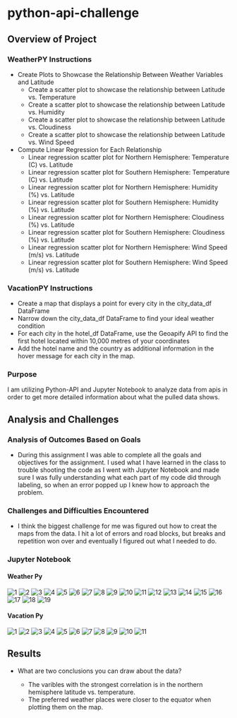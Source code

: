 # python-api-challenge

## Overview of Project

### WeatherPY Instructions

   * Create Plots to Showcase the Relationship Between Weather Variables and Latitude
        * Create a scatter plot to showcase the relationship between Latitude vs. Temperature 
        * Create a scatter plot to showcase the relationship between Latitude vs. Humidity 
        * Create a scatter plot to showcase the relationship between Latitude vs. Cloudiness 
        * Create a scatter plot to showcase the relationship between Latitude vs. Wind Speed 
   * Compute Linear Regression for Each Relationship
        * Linear regression scatter plot for Northern Hemisphere: Temperature (C) vs. Latitude
        * Linear regression scatter plot for Southern Hemisphere: Temperature (C) vs. Latitude 
        * Linear regression scatter plot for Northern Hemisphere: Humidity (%) vs. Latitude 
        * Linear regression scatter plot for Southern Hemisphere: Humidity (%) vs. Latitude 
        * Linear regression scatter plot for Northern Hemisphere: Cloudiness (%) vs. Latitude
        * Linear regression scatter plot for Southern Hemisphere: Cloudiness (%) vs. Latitude
        * Linear regression scatter plot for Northern Hemisphere: Wind Speed (m/s) vs. Latitude 
        * Linear regression scatter plot for Southern Hemisphere: Wind Speed (m/s) vs. Latitude

### VacationPY Instructions
   * Create a map that displays a point for every city in the city_data_df DataFrame 
   * Narrow down the city_data_df DataFrame to find your ideal weather condition 
   * For each city in the hotel_df DataFrame, use the Geoapify API to find the first hotel located within 10,000 metres of your coordinates 
   * Add the hotel name and the country as additional information in the hover message for each city in the map. 

### Purpose

I am utilizing Python-API and Jupyter Notebook to analyze data from apis in order to get more detailed information about what the pulled data shows.

## Analysis and Challenges

### Analysis of Outcomes Based on Goals

* During this assignment I was able to complete all the goals and objectives for the assignment. I used what I have learned in the class to trouble shooting the code as I went with Jupyter Notebook and made sure I was fully understanding what each part of my code did through labeling, so when an error popped up I knew how to approach the problem.

### Challenges and Difficulties Encountered

* I think the biggest challenge for me was figured out how to creat the maps from the data. I hit a lot of errors and road blocks, but breaks and repetition won over and eventually I figured out what I needed to do.

### Jupyter Notebook

#### Weather Py
![1](WeatherPy/Images/Weatherpy/1.png)
![2](WeatherPy/Images/Weatherpy/2.png)
![3](WeatherPy/Images/Weatherpy/3.png)
![4](WeatherPy/Images/Weatherpy/4.png)
![5](WeatherPy/Images/Weatherpy/5.png)
![6](WeatherPy/Images/Weatherpy/6.png)
![7](WeatherPy/Images/Weatherpy/7.png)
![8](WeatherPy/Images/Weatherpy/8.png)
![9](WeatherPy/Images/Weatherpy/9.png)
![10](WeatherPy/Images/Weatherpy/10.png)
![11](WeatherPy/Images/Weatherpy/11.png)
![12](WeatherPy/Images/Weatherpy/12.png)
![13](WeatherPy/Images/Weatherpy/13.png)
![14](WeatherPy/Images/Weatherpy/14.png)
![15](WeatherPy/Images/Weatherpy/15.png)
![16](WeatherPy/Images/Weatherpy/16.png)
![17](WeatherPy/Images/Weatherpy/17.png)
![18](WeatherPy/Images/Weatherpy/18.png)
![19](WeatherPy/Images/Weatherpy/19.png)

#### Vacation Py
![1](WeatherPy/Images/Vacationpy/1.png)
![2](WeatherPy/Images/Vacationpy/2.png)
![3](WeatherPy/Images/Vacationpy/3.png)
![4](WeatherPy/Images/Vacationpy/4.png)
![5](WeatherPy/Images/Vacationpy/5.png)
![6](WeatherPy/Images/Vacationpy/6.png)
![7](WeatherPy/Images/Vacationpy/7.png)
![8](WeatherPy/Images/Vacationpy/8.png)
![9](WeatherPy/Images/Vacationpy/9.png)
![10](WeatherPy/Images/Vacationpy/10.png)
![11](WeatherPy/Images/Vacationpy/11.png)

## Results

* What are two conclusions you can draw about the data?

    * The varibles with the strongest correlation is in the northern hemisphere latitude vs. temperature.
    * The preferred weather places were closer to the equator when plotting them on the map.
